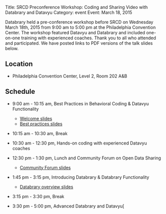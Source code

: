 Title: SRCD Preconference Workshop: Coding and Sharing Video with Databrary and Datavyu
Category: event
Event: March 18, 2015

Databrary held a pre-conference workshop before SRCD on Wednesday March 18th, 2015 from 9:00 am to 5:00 pm at the Philadelphia Convention Center. The workshop featured Datavyu and Databrary and included one-on-one training with experienced coaches. Thank you to all who attended and participated. We have posted links to PDF versions of the talk slides below.

## Location

- Philadelphia Convention Center, Level 2, Room 202 A&B

## Schedule

- 9:00 am - 10:15 am, Best Practices in Behavioral Coding & Datavyu Functionality
    + [Welcome slides](|filename|files/databrary-workshop-welcome-2015-03-18.pdf)
    + [Best practices slides](|filename|files/datavyu-best-practices-2015-03-18.pdf)
- 10:15 am - 10:30 am, Break
- 10:30 am - 12:30 pm, Hands-on coding with experienced Datavyu coaches
- 12:30 pm - 1:30 pm, Lunch and Community Forum on Open Data Sharing
    + [Community Forum slides](|filename|files/databrary-community-forum-2015-03-18.pdf)

- 1:45 pm - 3:15 pm, Introducing Databrary & Databrary Functionality
    + [Databrary overview slides](|filename|files/databrary-overview-2015-03-18.pdf)
- 3:15 pm - 3:30 pm, Break
- 3:30 pm - 5:00 pm, Advanced Databrary and Datavyu[